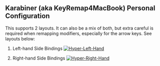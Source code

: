 ## Karabiner (aka KeyRemap4MacBook) Personal Configuration

This supports 2 layouts. It can also be a mix of both, but extra careful is
required when remapping modifiers, especially for the arrow keys. See layouts below:

1. Left-hand Side Bindings
[![Hyper-Left-Hand](http://i.imgur.com/k0JzAxN.png)](http://i.imgur.com/k0JzAxN.png)

2. Right-hand Side Bindings
[![Hyper-Right-Hand](http://i.imgur.com/MwgZ13s.png)](http://i.imgur.com/MwgZ13s.png)
